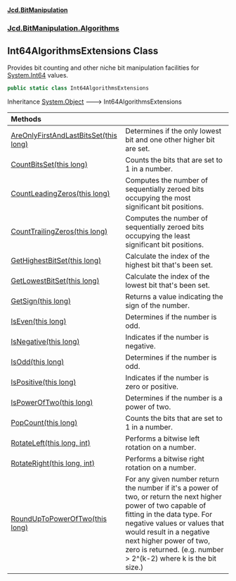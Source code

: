 #### [Jcd.BitManipulation](index.md 'index')

### [Jcd.BitManipulation.Algorithms](Jcd.BitManipulation.Algorithms.md 'Jcd.BitManipulation.Algorithms')

## Int64AlgorithmsExtensions Class

Provides bit counting and other niche bit manipulation facilities
for
[System.Int64](https://docs.microsoft.com/en-us/dotnet/api/System.Int64 'System.Int64')
values.

```csharp
public static class Int64AlgorithmsExtensions
```

Inheritance [System.Object](https://docs.microsoft.com/en-us/dotnet/api/System.Object 'System.Object') &#129106; Int64AlgorithmsExtensions

| Methods                                                                                                                                                                                                                                    |                                                                                                                                                                                                                                                                                                       |
|:-------------------------------------------------------------------------------------------------------------------------------------------------------------------------------------------------------------------------------------------|:------------------------------------------------------------------------------------------------------------------------------------------------------------------------------------------------------------------------------------------------------------------------------------------------------|
| [AreOnlyFirstAndLastBitsSet(this long)](Jcd.BitManipulation.Algorithms.Int64AlgorithmsExtensions.AreOnlyFirstAndLastBitsSet(thislong).md 'Jcd.BitManipulation.Algorithms.Int64AlgorithmsExtensions.AreOnlyFirstAndLastBitsSet(this long)') | Determines if the only lowest bit and one other higher bit are set.                                                                                                                                                                                                                                   |
| [CountBitsSet(this long)](Jcd.BitManipulation.Algorithms.Int64AlgorithmsExtensions.CountBitsSet(thislong).md 'Jcd.BitManipulation.Algorithms.Int64AlgorithmsExtensions.CountBitsSet(this long)')                                           | Counts the bits that are set to 1 in a number.                                                                                                                                                                                                                                                        |
| [CountLeadingZeros(this long)](Jcd.BitManipulation.Algorithms.Int64AlgorithmsExtensions.CountLeadingZeros(thislong).md 'Jcd.BitManipulation.Algorithms.Int64AlgorithmsExtensions.CountLeadingZeros(this long)')                            | Computes the number of sequentially zeroed bits occupying the most significant bit positions.                                                                                                                                                                                                         |
| [CountTrailingZeros(this long)](Jcd.BitManipulation.Algorithms.Int64AlgorithmsExtensions.CountTrailingZeros(thislong).md 'Jcd.BitManipulation.Algorithms.Int64AlgorithmsExtensions.CountTrailingZeros(this long)')                         | Computes the number of sequentially zeroed bits occupying the least significant bit positions.                                                                                                                                                                                                        |
| [GetHighestBitSet(this long)](Jcd.BitManipulation.Algorithms.Int64AlgorithmsExtensions.GetHighestBitSet(thislong).md 'Jcd.BitManipulation.Algorithms.Int64AlgorithmsExtensions.GetHighestBitSet(this long)')                               | Calculate the index of the highest bit that's been set.                                                                                                                                                                                                                                               |
| [GetLowestBitSet(this long)](Jcd.BitManipulation.Algorithms.Int64AlgorithmsExtensions.GetLowestBitSet(thislong).md 'Jcd.BitManipulation.Algorithms.Int64AlgorithmsExtensions.GetLowestBitSet(this long)')                                  | Calculate the index of the lowest bit that's been set.                                                                                                                                                                                                                                                |
| [GetSign(this long)](Jcd.BitManipulation.Algorithms.Int64AlgorithmsExtensions.GetSign(thislong).md 'Jcd.BitManipulation.Algorithms.Int64AlgorithmsExtensions.GetSign(this long)')                                                          | Returns a value indicating the sign of the number.                                                                                                                                                                                                                                                    |
| [IsEven(this long)](Jcd.BitManipulation.Algorithms.Int64AlgorithmsExtensions.IsEven(thislong).md 'Jcd.BitManipulation.Algorithms.Int64AlgorithmsExtensions.IsEven(this long)')                                                             | Determines if the number is odd.                                                                                                                                                                                                                                                                      |
| [IsNegative(this long)](Jcd.BitManipulation.Algorithms.Int64AlgorithmsExtensions.IsNegative(thislong).md 'Jcd.BitManipulation.Algorithms.Int64AlgorithmsExtensions.IsNegative(this long)')                                                 | Indicates if the number is negative.                                                                                                                                                                                                                                                                  |
| [IsOdd(this long)](Jcd.BitManipulation.Algorithms.Int64AlgorithmsExtensions.IsOdd(thislong).md 'Jcd.BitManipulation.Algorithms.Int64AlgorithmsExtensions.IsOdd(this long)')                                                                | Determines if the number is odd.                                                                                                                                                                                                                                                                      |
| [IsPositive(this long)](Jcd.BitManipulation.Algorithms.Int64AlgorithmsExtensions.IsPositive(thislong).md 'Jcd.BitManipulation.Algorithms.Int64AlgorithmsExtensions.IsPositive(this long)')                                                 | Indicates if the number is zero or positive.                                                                                                                                                                                                                                                          |
| [IsPowerOfTwo(this long)](Jcd.BitManipulation.Algorithms.Int64AlgorithmsExtensions.IsPowerOfTwo(thislong).md 'Jcd.BitManipulation.Algorithms.Int64AlgorithmsExtensions.IsPowerOfTwo(this long)')                                           | Determines if the number is a power of two.                                                                                                                                                                                                                                                           |
| [PopCount(this long)](Jcd.BitManipulation.Algorithms.Int64AlgorithmsExtensions.PopCount(thislong).md 'Jcd.BitManipulation.Algorithms.Int64AlgorithmsExtensions.PopCount(this long)')                                                       | Counts the bits that are set to 1 in a number.                                                                                                                                                                                                                                                        |
| [RotateLeft(this long, int)](Jcd.BitManipulation.Algorithms.Int64AlgorithmsExtensions.RotateLeft(thislong,int).md 'Jcd.BitManipulation.Algorithms.Int64AlgorithmsExtensions.RotateLeft(this long, int)')                                   | Performs a bitwise left rotation on a number.                                                                                                                                                                                                                                                         |
| [RotateRight(this long, int)](Jcd.BitManipulation.Algorithms.Int64AlgorithmsExtensions.RotateRight(thislong,int).md 'Jcd.BitManipulation.Algorithms.Int64AlgorithmsExtensions.RotateRight(this long, int)')                                | Performs a bitwise right rotation on a number.                                                                                                                                                                                                                                                        |
| [RoundUpToPowerOfTwo(this long)](Jcd.BitManipulation.Algorithms.Int64AlgorithmsExtensions.RoundUpToPowerOfTwo(thislong).md 'Jcd.BitManipulation.Algorithms.Int64AlgorithmsExtensions.RoundUpToPowerOfTwo(this long)')                      | For any given number return the number if it's a power of two, or return the next higher power of two capable of fitting in the data type. For negative values or values that would result in a negative next higher power of two, zero is returned. (e.g. number > 2^(k-2) where k is the bit size.) |
